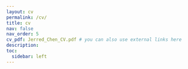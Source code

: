 ```yaml
---
layout: cv
permalink: /cv/
title: cv
nav: false
nav_order: 5
cv_pdf: Jerred_Chen_CV.pdf # you can also use external links here
description:
toc:
  sidebar: left
---
```

